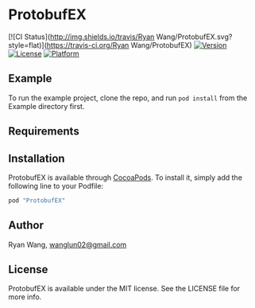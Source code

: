 # ProtobufEX

[![CI Status](http://img.shields.io/travis/Ryan Wang/ProtobufEX.svg?style=flat)](https://travis-ci.org/Ryan Wang/ProtobufEX)
[![Version](https://img.shields.io/cocoapods/v/ProtobufEX.svg?style=flat)](http://cocoapods.org/pods/ProtobufEX)
[![License](https://img.shields.io/cocoapods/l/ProtobufEX.svg?style=flat)](http://cocoapods.org/pods/ProtobufEX)
[![Platform](https://img.shields.io/cocoapods/p/ProtobufEX.svg?style=flat)](http://cocoapods.org/pods/ProtobufEX)

## Example

To run the example project, clone the repo, and run `pod install` from the Example directory first.

## Requirements

## Installation

ProtobufEX is available through [CocoaPods](http://cocoapods.org). To install
it, simply add the following line to your Podfile:

```ruby
pod "ProtobufEX"
```

## Author

Ryan Wang, wanglun02@gmail.com

## License

ProtobufEX is available under the MIT license. See the LICENSE file for more info.
